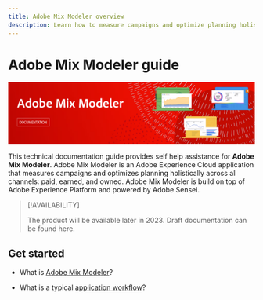 ```yaml
---
title: Adobe Mix Modeler overview
description: Learn how to measure campaigns and optimize planning holistically across all channels with Adobe Mix Modeler.
---
```


# Adobe Mix Modeler guide

![Banner](assets/mix-modeler-banner.png)

This technical documentation guide provides self help assistance for **Adobe Mix Modeler**. Adobe Mix Modeler is an Adobe Experience Cloud application that measures campaigns and optimizes planning holistically across all channels: paid, earned, and owned. Adobe Mix Modeler is build on top of Adobe Experience Platform and powered by Adobe Sensei. 

>[!AVAILABILITY]
>
>The product will be available later in 2023. Draft documentation can be found here.

## Get started

* What is [Adobe Mix Modeler](get-started/about.md)?

* What is a typical [application workflow](get-started/workflow.md)?




<!--
## Concepts

<table style="table-layout:fixed">
<tr>
    <td valign="top">
        <a href="/help/ingest-data/datasets.md">
       <img alt="Datasets" src="../assets/ions/../../help/assets/icons/Data.svg" />
       </a>
    <div>
    <a href="/help/ingest-data/datasets.md"><strong>Datasets</strong></a>
    </div>
    <em>Find out the various tools that you can use to troubleshoot your journeys.</em>
    <br>
  </td>
  <td valign="top">
    <a href="using/usecase/building-the-journey.md">
      <img alt="build" src="using/assets/do-not-localize/design.png"/>
    </a>
    <div>
    <a href="using/usecase/building-the-journey.md"><strong>Use case</strong></a>
    </div>
    <em>Learn how to create an advanced journey step-by-step.</em>
    <br>
  </td>
  <td valign="top">
    <a href="using/expression/expressionadvanced.md">
      <img alt="conditions" src="using/assets/do-not-localize/dev.png"/>
    </a>
    <div>
    <a href="using/expression/expressionadvanced.md"><strong>Building advanced expressions</strong></a>
    </div>
    <em>Learn how to build complex expressions leveraging data from events and data sources. </em>
    <br>
  </td>
</tr>
</table>
-->
